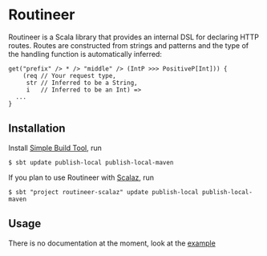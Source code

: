 Routineer
=========
Routineer is a Scala library that provides an internal DSL for declaring HTTP
routes. Routes are constructed from strings and patterns and the type of the
handling function is automatically inferred:

	get("prefix" /> * /> "middle" /> (IntP >>> PositiveP[Int])) {
	    (req // Your request type,
	     str // Inferred to be a String,
	     i   // Inferred to be an Int) =>
	  ...
	}

Installation
------------
Install [Simple Build Tool](http://code.google.com/p/simple-build-tool), run

	$ sbt update publish-local publish-local-maven

If you plan to use Routineer with [Scalaz](http://code.google.com/p/scalaz),
run

	$ sbt "project routineer-scalaz" update publish-local publish-local-maven

Usage
-----

There is no documentation at the moment, look at the
[example](https://github.com/mvv/routineer/blob/master/examples/servlet/src/ExampleServlet.scala)

